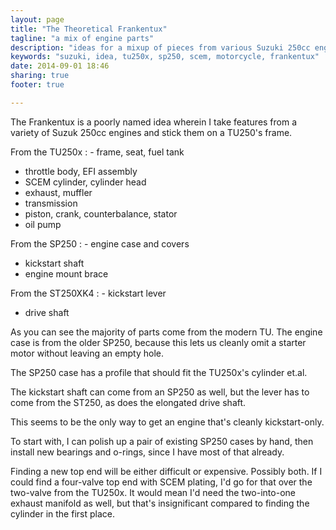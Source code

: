 ```yaml
---
layout: page
title: "The Theoretical Frankentux"
tagline: "a mix of engine parts"
description: "ideas for a mixup of pieces from various Suzuki 250cc engines"
keywords: "suzuki, idea, tu250x, sp250, scem, motorcycle, frankentux"
date: 2014-09-01 18:46
sharing: true
footer: true

---
```


The Frankentux is a poorly named idea wherein I take features from a
variety of Suzuk 250cc engines and stick them on a TU250's frame.

From the TU250x
: - frame, seat, fuel tank
  - throttle body, EFI assembly
  - SCEM cylinder, cylinder head
  - exhaust, muffler
  - transmission
  - piston, crank, counterbalance, stator
  - oil pump

From the SP250
: - engine case and covers
  - kickstart shaft
  - engine mount brace

From the ST250XK4
: - kickstart lever
  - drive shaft

As you can see the majority of parts come from the modern TU. The
engine case is from the older SP250, because this lets us cleanly omit
a starter motor without leaving an empty hole.

The SP250 case has a profile that should fit the TU250x's cylinder
et.al.

The kickstart shaft can come from an SP250 as well, but the lever has
to come from the ST250, as does the elongated drive shaft.

This seems to be the only way to get an engine that's cleanly
kickstart-only.

To start with, I can polish up a pair of existing SP250 cases by hand,
then install new bearings and o-rings, since I have most of that
already.

Finding a new top end will be either difficult or expensive. Possibly
both. If I could find a four-valve top end with SCEM plating, I'd go
for that over the two-valve from the TU250x. It would mean I'd need
the two-into-one exhaust manifold as well, but that's insignificant
compared to finding the cylinder in the first place.
